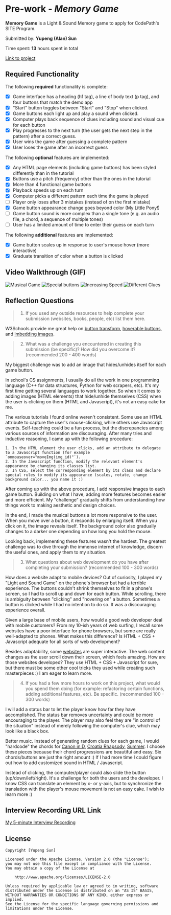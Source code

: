 # Pre-work - *Memory Game*

**Memory Game** is a Light & Sound Memory game to apply for CodePath's SITE Program. 

Submitted by: **Yupeng (Alan) Sun**

Time spent: **13** hours spent in total

[Link to project](https://glitch.com/edit/#!/balanced-cyclic-braid) 

## Required Functionality

The following **required** functionality is complete:

* [x] Game interface has a heading (h1 tag), a line of body text (p tag), and four buttons that match the demo app
* [x] "Start" button toggles between "Start" and "Stop" when clicked. 
* [x] Game buttons each light up and play a sound when clicked. 
* [x] Computer plays back sequence of clues including sound and visual cue for each button
* [x] Play progresses to the next turn (the user gets the next step in the pattern) after a correct guess. 
* [x] User wins the game after guessing a complete pattern
* [x] User loses the game after an incorrect guess

The following **optional** features are implemented:

* [x] Any HTML page elements (including game buttons) has been styled differently than in the tutorial
* [x] Buttons use a pitch (frequency) other than the ones in the tutorial
* [x] More than 4 functional game buttons
* [x] Playback speeds up on each turn
* [x] Computer picks a different pattern each time the game is played
* [ ] Player only loses after 3 mistakes (instead of on the first mistake)
* [x] Game button appearance change goes beyond color (My Little Pony!)
* [ ] Game button sound is more complex than a single tone (e.g. an audio file, a chord, a sequence of multiple tones)
* [ ] User has a limited amount of time to enter their guess on each turn

The following **additional** features are implemented:

- [x] Game button scales up in response to user's mouse hover (more interactive)
- [x] Graduate transition of color when a button is clicked

## Video Walkthrough (GIF)

![Musical Game](https://user-images.githubusercontent.com/68050193/159311632-6303f5d0-31c3-4497-b6c7-b60c3e18c80a.gif)
![Special buttons](https://user-images.githubusercontent.com/68050193/159311643-85d64cdd-deb1-4c79-ae93-f93b735ef041.gif)
![Increasing Speed](https://user-images.githubusercontent.com/68050193/161864986-5dc0bbce-0d39-4c0d-99e0-fa839e8f978b.gif)
![Different Clues](https://user-images.githubusercontent.com/68050193/159311419-79eb6e88-783d-4632-92ca-9723d8651f7c.gif)

## Reflection Questions
> 1. If you used any outside resources to help complete your submission (websites, books, people, etc) list them here. 

W3Schools provide me great help on [button transform](https://www.w3schools.com/cssref/css3_pr_transform.asp), 
[hoverable buttons](https://www.w3schools.com/css/css3_buttons.asp), and 
[imbedding images](https://www.w3schools.com/tags/tag_img.asp).

> 2. What was a challenge you encountered in creating this submission (be specific)? How did you overcome it? (recommended 200 - 400 words) 

My biggest challenge was to add an image that hides/unhides itself for each game button. 

In school's CS assignments, I usually do all the work in one programming language (C++ for data structures, Python for web scrapers, etc). It's my first time getting several languages to work together. So when it comes to adding images (HTML elements) that hide/unhide themselves (CSS) when the user is clicking on them (HTML and Javascript), it's not an easy cake for me.  

The various tutorials I found online weren't consistent. Some use an HTML attribute to capture the user's mouse-clicking, while others use Javascript events. Self-teaching could be a fun process, but the discrepancies among various sources of information are discouraging. After many tries and inductive reasoning, I came up with the following procedure: 

    1. In the HTML element the user clicks, add an attribute to delegate to a Javascript function (for example `onmouseover="moveImg(img_id)"`). 
    2. In the Javascript function, modify the relevant element's appearance by changing its classes list.
    3. In CSS, select the corresponding element by its class and declare special rules to modify its appearance (scales, rotate, change background color... you name it :)

After coming up with the above procedure, I add responsive images to each game button. Building on what I have, adding more features becomes easier and more efficient. My "challenge" gradually shifts from understanding how things work to making aesthetic and design choices. 

In the end, I made the musical buttons a lot more responsive to the user. When you move over a button, it responds by enlarging itself. When you click on it, the image reveals itself. The background color also gradually changes to a darker one depending on how long you hold the mouse. 

Looking back, implementing these features wasn't the hardest. The greatest challenge was to dive through the immense internet of knowledge, discern the useful ones, and apply them to my situation.

> 3. What questions about web development do you have after completing your submission? (recommended 100 - 300 words) 

How does a website adapt to mobile devices? Out of curiosity, I played my "Light and Sound Game" on the phone's browser but had a terrible experience. The buttons couldn't shrink themselves to fit in a phone's screen, so I had to scroll up and down for each button. While scrolling, there is ambiguity between "clicking" and "hovering on" a button. Sometimes a button is clicked while I had no intention to do so. It was a discouraging experience overall. 

Given a large base of mobile users, how would a good web developer deal with mobile customers? From my 10-ish years of web surfing, I recall some websites have a poor interface for phone browsers, but some are really well-adapted to phones. What makes this difference? Is HTML + CSS + Javascript adequate for all sorts of web development? 

Besides adaptability, some [websites](https://www.apple.com/ipad-pro/) are super interactive. The web content changes as the user scroll down their screen, which feels amazing. How are those websites developed? They use HTML + CSS + Javascript for sure, but there must be some other cool tricks they used while creating such masterpieces :)  I am eager to learn more.


> 4. If you had a few more hours to work on this project, what would you spend them doing (for example: refactoring certain functions, adding additional features, etc). Be specific. (recommended 100 - 300 words) 

I will add a status bar to let the player know how far they have accomplished. The status bar removes uncertainty and could be more encouraging to the player. The player may also feel they are "in control of the situation" instead of merely following the computer's clue, which may look like a black box. 

Better music. Instead of generating random clues for each game, I would "hardcode" the chords for [Canon in D](https://www.youtube.com/watch?v=NlprozGcs80), [Croatia Rhapsody](https://www.youtube.com/watch?v=7DKBKZ8Cxeo), [Summer](https://youtu.be/l0GN40EL1VU?t=45). I choose these pieces because their chord progressions are beautiful and easy. Six chords/buttons are just the right amount :)  If I had more time I could figure out how to add customized sound in HTML / Javascript.

Instead of clicking, the computer/player could also slide the button (up/down/left/right). It's a challenge for both the users and the developer. I know CSS can translate an element by x- or y-axis, but to synchronize the translation with the player's mouse movement is not an easy cake. I wish to learn more :) 


## Interview Recording URL Link

[My 5-minute Interview Recording](https://ucsd.zoom.us/rec/share/BTzhd55mWcpcKPrf1tPzQ2JjwMa6UOLoRwecnyk-vOy1S9lXT8rj95k2wMnqAQWv.HkWSp-cfKVCbTqzF?startTime=1648484445000)


## License

    Copyright [Yupeng Sun]

    Licensed under the Apache License, Version 2.0 (the "License");
    you may not use this file except in compliance with the License.
    You may obtain a copy of the License at

        http://www.apache.org/licenses/LICENSE-2.0

    Unless required by applicable law or agreed to in writing, software
    distributed under the License is distributed on an "AS IS" BASIS,
    WITHOUT WARRANTIES OR CONDITIONS OF ANY KIND, either express or implied.
    See the License for the specific language governing permissions and
    limitations under the License.
